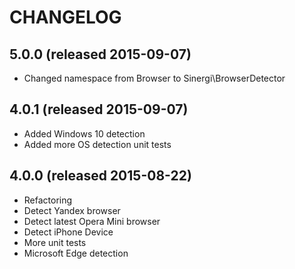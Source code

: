 # CHANGELOG

## 5.0.0 (released 2015-09-07)

- Changed namespace from Browser to Sinergi\BrowserDetector

## 4.0.1 (released 2015-09-07)

- Added Windows 10 detection
- Added more OS detection unit tests

## 4.0.0 (released 2015-08-22)

- Refactoring
- Detect Yandex browser
- Detect latest Opera Mini browser
- Detect iPhone Device
- More unit tests
- Microsoft Edge detection
